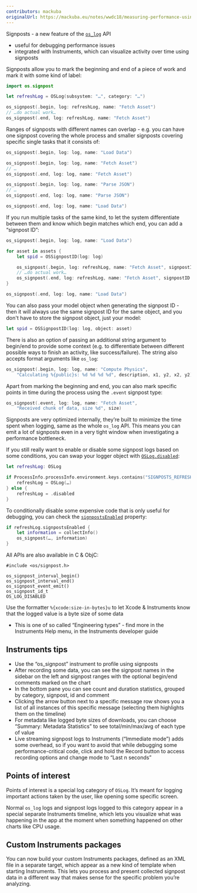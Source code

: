 ```yaml
---
contributors: mackuba
originalUrl: https://mackuba.eu/notes/wwdc18/measuring-performance-using-logging/
---
```


Signposts - a new feature of the [`os_log`](https://developer.apple.com/documentation/os/logging) API

- useful for debugging performance issues
- integrated with Instruments, which can visualize activity over time using signposts

Signposts allow you to mark the beginning and end of a piece of work and mark it with some kind of label:

```swift
import os.signpost

let refreshLog = OSLog(subsystem: "…", category: "…")

os_signpost(.begin, log: refreshLog, name: "Fetch Asset")
// …do actual work…
os_signpost(.end, log: refreshLog, name: "Fetch Asset")
```

Ranges of signposts with different names can overlap - e.g. you can have one signpost covering the whole process and smaller signposts covering specific single tasks that it consists of:

```swift
os_signpost(.begin, log: log, name: "Load Data")

os_signpost(.begin, log: log, name: "Fetch Asset")
// …
os_signpost(.end, log: log, name: "Fetch Asset")

os_signpost(.begin, log: log, name: "Parse JSON")
// …
os_signpost(.end, log: log, name: "Parse JSON")

os_signpost(.end, log: log, name: "Load Data")
```

If you run multiple tasks of the same kind, to let the system differentiate between them and know which begin matches which end, you can add a “signpost ID”:

```swift
os_signpost(.begin, log: log, name: "Load Data")

for asset in assets {
    let spid = OSSignpostID(log: log)

    os_signpost(.begin, log: refreshLog, name: "Fetch Asset", signpostID: spid)
    // …do actual work…
    os_signpost(.end, log: refreshLog, name: "Fetch Asset", signpostID: spid)
}

os_signpost(.end, log: log, name: "Load Data")
```

You can also pass your model object when generating the signpost ID - then it will always use the same signpost ID for the same object, and you don't have to store the signpost object, just your model:

```swift
let spid = OSSignpostID(log: log, object: asset)
```

There is also an option of passing an additional string argument to begin/end to provide some context (e.g. to differentiate between different possible ways to finish an activity, like success/failure). The string also accepts format arguments like `os_log`:

```swift
os_signpost(.begin, log: log, name: "Compute Physics",
    "Calculating %{public}s: %d %d %d %d", description, x1, y2, x2, y2)
```

Apart from marking the beginning and end, you can also mark specific points in time during the process using the `.event` signpost type:

```swift
os_signpost(.event, log: log, name: "Fetch Asset",
    "Received chunk of data, size %d", size)
```

Signposts are very optimized internally, they’re built to minimize the time spent when logging, same as the whole `os_log` API. This means you can emit a lot of signposts even in a very tight window when investigating a performance bottleneck.

If you still really want to enable or disable some signpost logs based on some conditions, you can swap your logger object with [`OSLog.disabled`](https://developer.apple.com/documentation/os/oslog/2863695-disabled):

```swift
let refreshLog: OSLog

if ProcessInfo.processInfo.environment.keys.contains("SIGNPOSTS_REFRESH") {
    refreshLog = OSLog(…)
} else {
    refreshLog = .disabled
}
```

To conditionally disable some expensive code that is only useful for debugging, you can check the [`signpostsEnabled`](https://developer.apple.com/documentation/os/oslog/3006881-signpostsenabled) property:

```swift
if refreshLog.signpostsEnabled {
    let information = collectInfo()
    os_signpost(…, information)
}
```

All APIs are also available in C & ObjC:

```objc
#include <os/signpost.h>

os_signpost_interval_begin()
os_signpost_interval_end()
os_signpost_event_emit()
os_signpost_id_t
OS_LOG_DISABLED
```

Use the formatter `%{xcode:size-in-bytes}u` to let Xcode & Instruments know that the logged value is a byte size of some data

- This is one of so called “Engineering types” - find more in the Instruments Help menu, in the Instruments developer guide


## Instruments tips

- Use the “os_signpost” instrument to profile using signposts
- After recording some data, you can see the signpost names in the sidebar on the left and signpost ranges with the optional begin/end comments marked on the chart
- In the bottom pane you can see count and duration statistics, grouped by category, signpost, id and comment
- Clicking the arrow button next to a specific message row shows you a list of all instances of this specific message (selecting them highlights them on the timeline)
- For metadata like logged byte sizes of downloads, you can choose “Summary: Metadata Statistics” to see total/min/max/avg of each type of value
- Live streaming signpost logs to Instruments (“Immediate mode”) adds some overhead, so if you want to avoid that while debugging some performance-critical code, click and hold the Record button to access recording options and change mode to “Last n seconds”


## Points of interest

Points of interest is a special log category of `OSLog`. It’s meant for logging important actions taken by the user, like opening some specific screen.

Normal `os_log` logs and signpost logs logged to this category appear in a special separate Instruments timeline, which lets you visualize what was happening in the app at the moment when something happened on other charts like CPU usage.


## Custom Instruments packages

You can now build your custom Instruments packages, defined as an XML file in a separate target, which appear as a new kind of template when starting Instruments. This lets you process and present collected signpost data in a different way that makes sense for the specific problem you’re analyzing.
